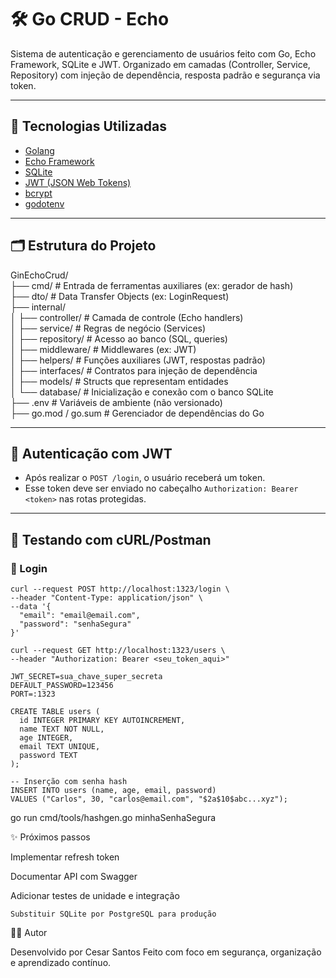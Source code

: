 # 🛠️ Go CRUD - Echo

Sistema de autenticação e gerenciamento de usuários feito com Go, Echo Framework, SQLite e JWT.
Organizado em camadas (Controller, Service, Repository) com injeção de dependência, resposta padrão e segurança via token.

---

## 🚀 Tecnologias Utilizadas

- [Golang](https://golang.org/)
- [Echo Framework](https://echo.labstack.com/)
- [SQLite](https://www.sqlite.org/index.html)
- [JWT (JSON Web Tokens)](https://jwt.io/)
- [bcrypt](https://pkg.go.dev/golang.org/x/crypto/bcrypt)
- [godotenv](https://github.com/joho/godotenv)

---

## 🗂️ Estrutura do Projeto

GinEchoCrud/ <br>
├── cmd/ # Entrada de ferramentas auxiliares (ex: gerador de hash) <br>
├── dto/ # Data Transfer Objects (ex: LoginRequest) <br>
├── internal/ <br>
│ ├── controller/ # Camada de controle (Echo handlers) <br>
│ ├── service/ # Regras de negócio (Services) <br>
│ ├── repository/ # Acesso ao banco (SQL, queries) <br>
│ ├── middleware/ # Middlewares (ex: JWT) <br>
│ ├── helpers/ # Funções auxiliares (JWT, respostas padrão) <br>
│ ├── interfaces/ # Contratos para injeção de dependência <br>
│ ├── models/ # Structs que representam entidades <br>
│ └── database/ # Inicialização e conexão com o banco SQLite <br>
├── .env # Variáveis de ambiente (não versionado) <br>
├── go.mod / go.sum # Gerenciador de dependências do Go <br>

---

## 🔐 Autenticação com JWT

- Após realizar o `POST /login`, o usuário receberá um token.
- Esse token deve ser enviado no cabeçalho `Authorization: Bearer <token>` nas rotas protegidas.

---

## 🧪 Testando com cURL/Postman

### 🔑 Login

```
curl --request POST http://localhost:1323/login \
--header "Content-Type: application/json" \
--data '{
  "email": "email@email.com",
  "password": "senhaSegura"
}'
```

```
curl --request GET http://localhost:1323/users \
--header "Authorization: Bearer <seu_token_aqui>"
```

```
JWT_SECRET=sua_chave_super_secreta
DEFAULT_PASSWORD=123456
PORT=:1323
```

```
CREATE TABLE users (
  id INTEGER PRIMARY KEY AUTOINCREMENT,
  name TEXT NOT NULL,
  age INTEGER,
  email TEXT UNIQUE,
  password TEXT
);
```

```
-- Inserção com senha hash
INSERT INTO users (name, age, email, password)
VALUES ("Carlos", 30, "carlos@email.com", "$2a$10$abc...xyz");
```

go run cmd/tools/hashgen.go minhaSenhaSegura


✨ Próximos passos

Implementar refresh token

Documentar API com Swagger

Adicionar testes de unidade e integração

    Substituir SQLite por PostgreSQL para produção

🧑‍💻 Autor

Desenvolvido por Cesar Santos
Feito com foco em segurança, organização e aprendizado contínuo.


